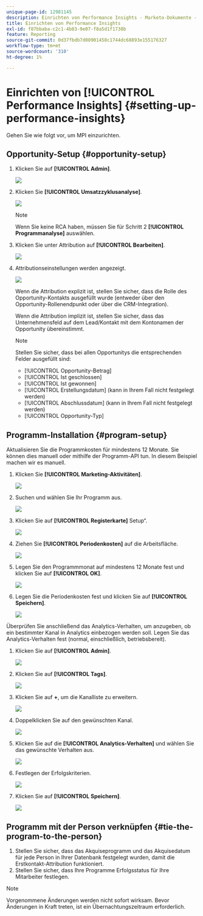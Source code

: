 ```yaml
---
unique-page-id: 12981145
description: Einrichten von Performance Insights - Marketo-Dokumente - Produktdokumentation
title: Einrichten von Performance Insights
exl-id: f87bbaba-c2c1-4b83-9e07-f8a5d1f1738b
feature: Reporting
source-git-commit: 0d37fbdb7d08901458c1744dc68893e155176327
workflow-type: tm+mt
source-wordcount: '310'
ht-degree: 1%

---
```


# Einrichten von [!UICONTROL Performance Insights] {#setting-up-performance-insights}

Gehen Sie wie folgt vor, um MPI einzurichten.

## Opportunity-Setup {#opportunity-setup}

1. Klicken Sie auf **[!UICONTROL Admin]**.

   ![](assets/admin.png)

1. Klicken Sie **[!UICONTROL Umsatzzyklusanalyse]**.

   ![](assets/two-2.png)

   >[!NOTE]
   >
   >Wenn Sie keine RCA haben, müssen Sie für Schritt 2 **[!UICONTROL Programmanalyse]** auswählen.

1. Klicken Sie unter Attribution auf **[!UICONTROL Bearbeiten]**.

   ![](assets/three-1.png)

1. Attributionseinstellungen werden angezeigt.

   ![](assets/four-2.png)

   Wenn die Attribution explizit ist, stellen Sie sicher, dass die Rolle des Opportunity-Kontakts ausgefüllt wurde (entweder über den Opportunity-Rollenendpunkt oder über die CRM-Integration).

   Wenn die Attribution implizit ist, stellen Sie sicher, dass das Unternehmensfeld auf dem Lead/Kontakt mit dem Kontonamen der Opportunity übereinstimmt.

   >[!NOTE]
   >
   >Stellen Sie sicher, dass bei allen Opportunitys die entsprechenden Felder ausgefüllt sind:
   >
   >* [!UICONTROL Opportunity-Betrag]
   >* [!UICONTROL Ist geschlossen]
   >* [!UICONTROL Ist gewonnen]
   >* [!UICONTROL Erstellungsdatum] (kann in Ihrem Fall nicht festgelegt werden)
   >* [!UICONTROL Abschlussdatum] (kann in Ihrem Fall nicht festgelegt werden)
   >* [!UICONTROL Opportunity-Typ]

## Programm-Installation {#program-setup}

Aktualisieren Sie die Programmkosten für mindestens 12 Monate. Sie können dies manuell oder mithilfe der Programm-API tun. In diesem Beispiel machen wir es manuell.

1. Klicken Sie **[!UICONTROL Marketing-Aktivitäten]**.

   ![](assets/ma.png)

1. Suchen und wählen Sie Ihr Programm aus.

   ![](assets/select-program.png)

1. Klicken Sie auf **[!UICONTROL Registerkarte]** Setup“.

   ![](assets/setup-tab.png)

1. Ziehen Sie **[!UICONTROL Periodenkosten]** auf die Arbeitsfläche.

   ![](assets/period-cost.png)

1. Legen Sie den Programmmonat auf mindestens 12 Monate fest und klicken Sie auf **[!UICONTROL OK]**.

   ![](assets/set-period.png)

1. Legen Sie die Periodenkosten fest und klicken Sie auf **[!UICONTROL Speichern]**.

   ![](assets/set-cost.png)

Überprüfen Sie anschließend das Analytics-Verhalten, um anzugeben, ob ein bestimmter Kanal in Analytics einbezogen werden soll. Legen Sie das Analytics-Verhalten fest (normal, einschließlich, betriebsbereit).

1. Klicken Sie auf **[!UICONTROL Admin]**.

   ![](assets/admin.png)

1. Klicken Sie auf **[!UICONTROL Tags]**.

   ![](assets/tags.png)

1. Klicken Sie auf **+**, um die Kanalliste zu erweitern.

   ![](assets/channel.png)

1. Doppelklicken Sie auf den gewünschten Kanal.

   ![](assets/channel-click.png)

1. Klicken Sie auf die **[!UICONTROL Analytics-Verhalten]** und wählen Sie das gewünschte Verhalten aus.

   ![](assets/edit-channel.png)

1. Festlegen der Erfolgskriterien.

   ![](assets/success.png)

1. Klicken Sie auf **[!UICONTROL Speichern]**.

   ![](assets/save.png)

## Programm mit der Person verknüpfen {#tie-the-program-to-the-person}

1. Stellen Sie sicher, dass das Akquiseprogramm und das Akquisedatum für jede Person in Ihrer Datenbank festgelegt wurden, damit die Erstkontakt-Attribution funktioniert.
1. Stellen Sie sicher, dass Ihre Programme Erfolgsstatus für Ihre Mitarbeiter festlegen.

>[!NOTE]
>
>Vorgenommene Änderungen werden nicht sofort wirksam. Bevor Änderungen in Kraft treten, ist ein Übernachtungszeitraum erforderlich.

